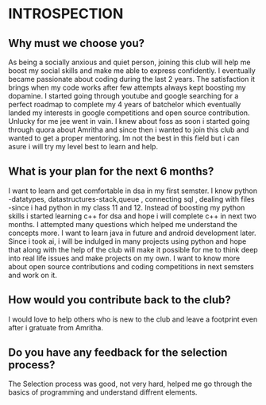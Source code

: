 # INTROSPECTION

## Why must we choose you?

As being a socially anxious and quiet person, joining this club will help me boost my social skills and make me able to express confidently.
I eventually became passionate about coding during the last 2 years. The satisfaction it brings when my code works after few attempts always kept boosting my dopamine. 
I started going through youtube and google searching for a perfect roadmap to complete my 4 years of batchelor which eventually landed my 
interests in google competitions and open source contribution. Unlucky for me jee went in vain. I knew about foss as soon i started going through quora about Amritha and since then i wanted to join this club and wanted to get a proper mentoring. Im not the best in this field but i can asure i will try my level best to learn and help.

## What is your plan for the next 6 months?
I want to learn and get comfortable in dsa in my first semster. I know python -datatypes, datastructures-stack,queue , connecting sql , dealing with files -since i had python in my class 11 and 12. Instead of boosting my python skills i started learning c++ for dsa and hope i will complete c++ in next two months. I attempted many questions which helped me understand the concepts more. I want to learn java in future and android development later. Since i took ai, i will be indulged in many projects using python and hope that along with the help of the club will make it possible for me to think deep into real life issues and make projects on my own. I want to know more about open source contributions and coding competitions in next semsters and work on it.

## How would you contribute back to the club?
I would love to help others who is new to the club and leave a footprint even after i gratuate from Amritha.

## Do you have any feedback for the selection process?
The Selection process was good, not very hard, helped me go through the basics of programming and understand diffrent elements.
